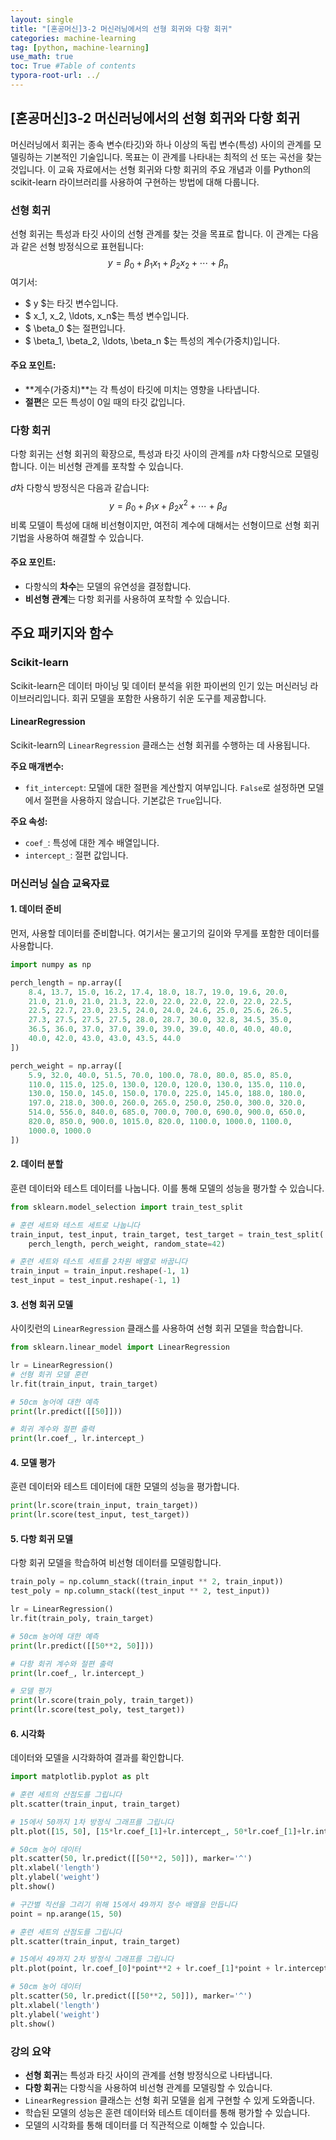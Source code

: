 ```yaml
---
layout: single
title: "[혼공머신]3-2 머신러닝에서의 선형 회귀와 다항 회귀"
categories: machine-learning
tag: [python, machine-learning]
use_math: true
toc: True #Table of contents
typora-root-url: ../
---
```


## [혼공머신]3-2 머신러닝에서의 선형 회귀와 다항 회귀

머신러닝에서 회귀는 종속 변수(타깃)와 하나 이상의 독립 변수(특성) 사이의 관계를 모델링하는 기본적인 기술입니다. 목표는 이 관계를 나타내는 최적의 선 또는 곡선을 찾는 것입니다. 이 교육 자료에서는 선형 회귀와 다항 회귀의 주요 개념과 이를 Python의 scikit-learn 라이브러리를 사용하여 구현하는 방법에 대해 다룹니다.

### 선형 회귀

선형 회귀는 특성과 타깃 사이의 선형 관계를 찾는 것을 목표로 합니다. 이 관계는 다음과 같은 선형 방정식으로 표현됩니다:
$$
y = \beta_0 + \beta_1 x_1 + \beta_2 x_2 + \cdots + \beta_n 
$$
여기서:

- $ y $는 타깃 변수입니다.
- $ x_1, x_2, \ldots, x_n$는 특성 변수입니다.
- $ \beta_0 $는 절편입니다.
- $ \beta_1, \beta_2, \ldots, \beta_n $는 특성의 계수(가중치)입니다.

#### 주요 포인트:

- **계수(가중치)**는 각 특성이 타깃에 미치는 영향을 나타냅니다.
- **절편**은 모든 특성이 0일 때의 타깃 값입니다.

### 다항 회귀

다항 회귀는 선형 회귀의 확장으로, 특성과 타깃 사이의 관계를 $n$차 다항식으로 모델링합니다. 이는 비선형 관계를 포착할 수 있습니다.

$d$차 다항식 방정식은 다음과 같습니다:
$$
y=\beta_0 + \beta_1 x + \beta_2 x^2 + \cdots + \beta_d
$$
비록 모델이 특성에 대해 비선형이지만, 여전히 계수에 대해서는 선형이므로 선형 회귀 기법을 사용하여 해결할 수 있습니다.

#### 주요 포인트:

- 다항식의 **차수**는 모델의 유연성을 결정합니다.
- **비선형 관계**는 다항 회귀를 사용하여 포착할 수 있습니다.

## 주요 패키지와 함수

### Scikit-learn

Scikit-learn은 데이터 마이닝 및 데이터 분석을 위한 파이썬의 인기 있는 머신러닝 라이브러리입니다. 회귀 모델을 포함한 사용하기 쉬운 도구를 제공합니다.

#### LinearRegression

Scikit-learn의 `LinearRegression` 클래스는 선형 회귀를 수행하는 데 사용됩니다.

**주요 매개변수:**

- `fit_intercept`: 모델에 대한 절편을 계산할지 여부입니다. `False`로 설정하면 모델에서 절편을 사용하지 않습니다. 기본값은 `True`입니다.

**주요 속성:**

- `coef_`: 특성에 대한 계수 배열입니다.
- `intercept_`: 절편 값입니다.



### 머신러닝 실습 교육자료

#### 1. 데이터 준비
먼저, 사용할 데이터를 준비합니다. 여기서는 물고기의 길이와 무게를 포함한 데이터를 사용합니다.

```python
import numpy as np

perch_length = np.array([
    8.4, 13.7, 15.0, 16.2, 17.4, 18.0, 18.7, 19.0, 19.6, 20.0,
    21.0, 21.0, 21.0, 21.3, 22.0, 22.0, 22.0, 22.0, 22.0, 22.5,
    22.5, 22.7, 23.0, 23.5, 24.0, 24.0, 24.6, 25.0, 25.6, 26.5,
    27.3, 27.5, 27.5, 27.5, 28.0, 28.7, 30.0, 32.8, 34.5, 35.0,
    36.5, 36.0, 37.0, 37.0, 39.0, 39.0, 39.0, 40.0, 40.0, 40.0,
    40.0, 42.0, 43.0, 43.0, 43.5, 44.0
])

perch_weight = np.array([
    5.9, 32.0, 40.0, 51.5, 70.0, 100.0, 78.0, 80.0, 85.0, 85.0,
    110.0, 115.0, 125.0, 130.0, 120.0, 120.0, 130.0, 135.0, 110.0,
    130.0, 150.0, 145.0, 150.0, 170.0, 225.0, 145.0, 188.0, 180.0,
    197.0, 218.0, 300.0, 260.0, 265.0, 250.0, 250.0, 300.0, 320.0,
    514.0, 556.0, 840.0, 685.0, 700.0, 700.0, 690.0, 900.0, 650.0,
    820.0, 850.0, 900.0, 1015.0, 820.0, 1100.0, 1000.0, 1100.0,
    1000.0, 1000.0
])
```

#### 2. 데이터 분할
훈련 데이터와 테스트 데이터를 나눕니다. 이를 통해 모델의 성능을 평가할 수 있습니다.

```python
from sklearn.model_selection import train_test_split

# 훈련 세트와 테스트 세트로 나눕니다
train_input, test_input, train_target, test_target = train_test_split(
    perch_length, perch_weight, random_state=42)

# 훈련 세트와 테스트 세트를 2차원 배열로 바꿉니다
train_input = train_input.reshape(-1, 1)
test_input = test_input.reshape(-1, 1)
```

#### 3. 선형 회귀 모델
사이킷런의 `LinearRegression` 클래스를 사용하여 선형 회귀 모델을 학습합니다.

```python
from sklearn.linear_model import LinearRegression

lr = LinearRegression()
# 선형 회귀 모델 훈련
lr.fit(train_input, train_target)

# 50cm 농어에 대한 예측
print(lr.predict([[50]]))

# 회귀 계수와 절편 출력
print(lr.coef_, lr.intercept_)
```

#### 4. 모델 평가
훈련 데이터와 테스트 데이터에 대한 모델의 성능을 평가합니다.

```python
print(lr.score(train_input, train_target))
print(lr.score(test_input, test_target))
```

#### 5. 다항 회귀 모델
다항 회귀 모델을 학습하여 비선형 데이터를 모델링합니다.

```python
train_poly = np.column_stack((train_input ** 2, train_input))
test_poly = np.column_stack((test_input ** 2, test_input))

lr = LinearRegression()
lr.fit(train_poly, train_target)

# 50cm 농어에 대한 예측
print(lr.predict([[50**2, 50]]))

# 다항 회귀 계수와 절편 출력
print(lr.coef_, lr.intercept_)

# 모델 평가
print(lr.score(train_poly, train_target))
print(lr.score(test_poly, test_target))
```

#### 6. 시각화
데이터와 모델을 시각화하여 결과를 확인합니다.

```python
import matplotlib.pyplot as plt

# 훈련 세트의 산점도를 그립니다
plt.scatter(train_input, train_target)

# 15에서 50까지 1차 방정식 그래프를 그립니다
plt.plot([15, 50], [15*lr.coef_[1]+lr.intercept_, 50*lr.coef_[1]+lr.intercept_])

# 50cm 농어 데이터
plt.scatter(50, lr.predict([[50**2, 50]]), marker='^')
plt.xlabel('length')
plt.ylabel('weight')
plt.show()

# 구간별 직선을 그리기 위해 15에서 49까지 정수 배열을 만듭니다
point = np.arange(15, 50)

# 훈련 세트의 산점도를 그립니다
plt.scatter(train_input, train_target)

# 15에서 49까지 2차 방정식 그래프를 그립니다
plt.plot(point, lr.coef_[0]*point**2 + lr.coef_[1]*point + lr.intercept_)

# 50cm 농어 데이터
plt.scatter(50, lr.predict([[50**2, 50]]), marker='^')
plt.xlabel('length')
plt.ylabel('weight')
plt.show()
```

### 강의 요약
- **선형 회귀**는 특성과 타깃 사이의 관계를 선형 방정식으로 나타냅니다.
- **다항 회귀**는 다항식을 사용하여 비선형 관계를 모델링할 수 있습니다.
- `LinearRegression` 클래스는 선형 회귀 모델을 쉽게 구현할 수 있게 도와줍니다.
- 학습된 모델의 성능은 훈련 데이터와 테스트 데이터를 통해 평가할 수 있습니다.
- 모델의 시각화를 통해 데이터를 더 직관적으로 이해할 수 있습니다.
